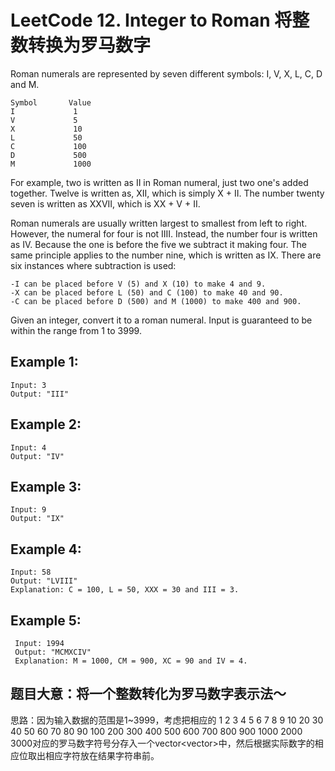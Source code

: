 # LeetCode 12. Integer to Roman 将整数转换为罗马数字

Roman numerals are represented by seven different symbols: I, V, X, L, C, D and M.

```
Symbol       Value
I             1
V             5
X             10
L             50
C             100
D             500
M             1000
```

For example, two is written as II in Roman numeral, just two one's added together. Twelve is written as, XII, which is simply X + II. The number twenty seven is written as XXVII, which is XX + V + II.

Roman numerals are usually written largest to smallest from left to right. However, the numeral for four is not IIII. Instead, the number four is written as IV. Because the one is before the five we subtract it making four. The same principle applies to the number nine, which is written as IX. There are six instances where subtraction is used:

    -I can be placed before V (5) and X (10) to make 4 and 9. 
    -X can be placed before L (50) and C (100) to make 40 and 90. 
    -C can be placed before D (500) and M (1000) to make 400 and 900.

Given an integer, convert it to a roman numeral. Input is guaranteed to be within the range from 1 to 3999.

## Example 1:
```
Input: 3
Output: "III"
```
## Example 2:
```
Input: 4
Output: "IV"
```

## Example 3:
```
Input: 9
Output: "IX"
```

## Example 4:
```
Input: 58
Output: "LVIII"
Explanation: C = 100, L = 50, XXX = 30 and III = 3.
```

## Example 5:
```
 Input: 1994
 Output: "MCMXCIV"
 Explanation: M = 1000, CM = 900, XC = 90 and IV = 4.
```


## 题目大意：将一个整数转化为罗马数字表示法～

思路：因为输入数据的范围是1~3999，考虑把相应的 1 2 3 4 5 6 7 8 9 10 20 30 40 50 60 70 80 90 100 200 300 400 500 600 700 800 900 1000 2000 3000对应的罗马数字符号分存入一个vector<vector<string>>中，然后根据实际数字的相应位取出相应字符放在结果字符串前。
